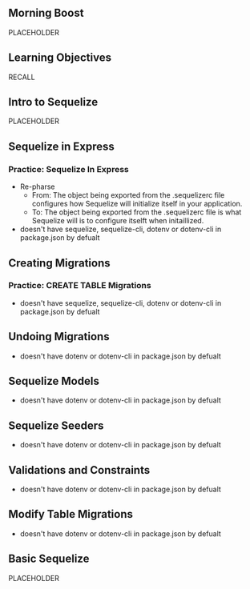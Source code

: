 ## Morning Boost
 PLACEHOLDER
## Learning Objectives
 RECALL
## Intro to Sequelize
 PLACEHOLDER
## Sequelize in Express
### Practice: Sequelize In Express
- Re-pharse
  - From: The object being exported from the .sequelizerc file configures how Sequelize will initialize itself in your application.
  - To: The object being exported from the .sequelizerc file is what Sequelize will is to configure itselft when initaillized.
- doesn't have sequelize, sequelize-cli, dotenv or dotenv-cli in package.json by defualt
## Creating Migrations
### Practice: CREATE TABLE Migrations
- doesn't have sequelize, sequelize-cli, dotenv or dotenv-cli in package.json by defualt
## Undoing Migrations
- doesn't have dotenv or dotenv-cli in package.json by defualt
## Sequelize Models
- doesn't have dotenv or dotenv-cli in package.json by defualt
## Sequelize Seeders
- doesn't have dotenv or dotenv-cli in package.json by defualt
## Validations and Constraints
- doesn't have dotenv or dotenv-cli in package.json by defualt
## Modify Table Migrations
- doesn't have dotenv or dotenv-cli in package.json by defualt
## Basic Sequelize
 PLACEHOLDER